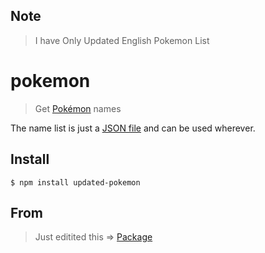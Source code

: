 ## Note
> I have Only Updated English Pokemon List
# pokemon

> Get [Pokémon](https://en.wikipedia.org/wiki/Pok%C3%A9mon) names

The name list is just a [JSON file](data/en.json) and can be used wherever.

## Install

```
$ npm install updated-pokemon
```
## From
> Just editited this => [Package](https://www.npmjs.com/package/pokemon)
